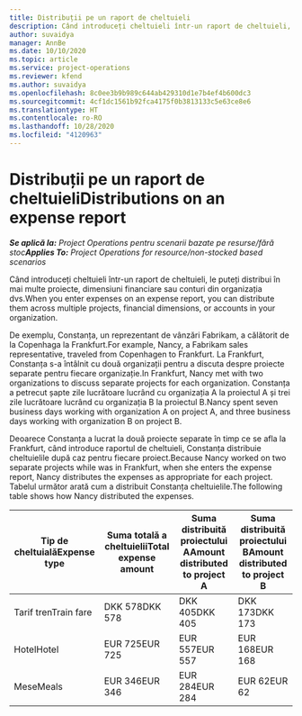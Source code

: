 ```yaml
---
title: Distribuții pe un raport de cheltuieli
description: Când introduceți cheltuieli într-un raport de cheltuieli, le puteți distribui în mai multe proiecte, persoane juridice sau conturi din organizația dvs.
author: suvaidya
manager: AnnBe
ms.date: 10/10/2020
ms.topic: article
ms.service: project-operations
ms.reviewer: kfend
ms.author: suvaidya
ms.openlocfilehash: 8c0ee3b9b989c644ab429310d1e7b4ef4b600dc3
ms.sourcegitcommit: 4cf1dc1561b92fca4175f0b3813133c5e63ce8e6
ms.translationtype: HT
ms.contentlocale: ro-RO
ms.lasthandoff: 10/28/2020
ms.locfileid: "4120963"
---
```

# <a name="distributions-on-an-expense-report"></a><span data-ttu-id="57638-103">Distribuții pe un raport de cheltuieli</span><span class="sxs-lookup"><span data-stu-id="57638-103">Distributions on an expense report</span></span>

<span data-ttu-id="57638-104">_**Se aplică la:** Project Operations pentru scenarii bazate pe resurse/fără stoc_</span><span class="sxs-lookup"><span data-stu-id="57638-104">_**Applies To:** Project Operations for resource/non-stocked based scenarios_</span></span>

<span data-ttu-id="57638-105">Când introduceți cheltuieli într-un raport de cheltuieli, le puteți distribui în mai multe proiecte, dimensiuni financiare sau conturi din organizația dvs.</span><span class="sxs-lookup"><span data-stu-id="57638-105">When you enter expenses on an expense report, you can distribute them across multiple projects, financial dimensions, or accounts in your organization.</span></span>

<span data-ttu-id="57638-106">De exemplu, Constanța, un reprezentant de vânzări Fabrikam, a călătorit de la Copenhaga la Frankfurt.</span><span class="sxs-lookup"><span data-stu-id="57638-106">For example, Nancy, a Fabrikam sales representative, traveled from Copenhagen to Frankfurt.</span></span> <span data-ttu-id="57638-107">La Frankfurt, Constanța s-a întâlnit cu două organizații pentru a discuta despre proiecte separate pentru fiecare organizație.</span><span class="sxs-lookup"><span data-stu-id="57638-107">In Frankfurt, Nancy met with two organizations to discuss separate projects for each organization.</span></span> <span data-ttu-id="57638-108">Constanța a petrecut șapte zile lucrătoare lucrând cu organizația A la proiectul A și trei zile lucrătoare lucrând cu organizația B la proiectul B.</span><span class="sxs-lookup"><span data-stu-id="57638-108">Nancy spent seven business days working with organization A on project A, and three business days working with organization B on project B.</span></span>

<span data-ttu-id="57638-109">Deoarece Constanța a lucrat la două proiecte separate în timp ce se afla la Frankfurt, când introduce raportul de cheltuieli, Constanța distribuie cheltuielile după caz pentru fiecare proiect.</span><span class="sxs-lookup"><span data-stu-id="57638-109">Because Nancy worked on two separate projects while was in Frankfurt, when she enters the expense report, Nancy distributes the expenses as appropriate for each project.</span></span> <span data-ttu-id="57638-110">Tabelul următor arată cum a distribuit Constanța cheltuielile.</span><span class="sxs-lookup"><span data-stu-id="57638-110">The following table shows how Nancy distributed the expenses.</span></span>

| <span data-ttu-id="57638-111">Tip de cheltuială</span><span class="sxs-lookup"><span data-stu-id="57638-111">Expense type</span></span> | <span data-ttu-id="57638-112">Suma totală a cheltuielii</span><span class="sxs-lookup"><span data-stu-id="57638-112">Total expense amount</span></span> | <span data-ttu-id="57638-113">Suma distribuită proiectului A</span><span class="sxs-lookup"><span data-stu-id="57638-113">Amount distributed to project A</span></span> | <span data-ttu-id="57638-114">Suma distribuită proiectului B</span><span class="sxs-lookup"><span data-stu-id="57638-114">Amount distributed to project B</span></span> |
|--------------|----------------------|---------------------------------|---------------------------------|
| <span data-ttu-id="57638-115">Tarif tren</span><span class="sxs-lookup"><span data-stu-id="57638-115">Train fare</span></span>   | <span data-ttu-id="57638-116">DKK 578</span><span class="sxs-lookup"><span data-stu-id="57638-116">DKK 578</span></span>              | <span data-ttu-id="57638-117">DKK 405</span><span class="sxs-lookup"><span data-stu-id="57638-117">DKK 405</span></span>                         | <span data-ttu-id="57638-118">DKK 173</span><span class="sxs-lookup"><span data-stu-id="57638-118">DKK 173</span></span>                         |
| <span data-ttu-id="57638-119">Hotel</span><span class="sxs-lookup"><span data-stu-id="57638-119">Hotel</span></span>        | <span data-ttu-id="57638-120">EUR 725</span><span class="sxs-lookup"><span data-stu-id="57638-120">EUR 725</span></span>              | <span data-ttu-id="57638-121">EUR 557</span><span class="sxs-lookup"><span data-stu-id="57638-121">EUR 557</span></span>                         | <span data-ttu-id="57638-122">EUR 168</span><span class="sxs-lookup"><span data-stu-id="57638-122">EUR 168</span></span>                         |
| <span data-ttu-id="57638-123">Mese</span><span class="sxs-lookup"><span data-stu-id="57638-123">Meals</span></span>        | <span data-ttu-id="57638-124">EUR 346</span><span class="sxs-lookup"><span data-stu-id="57638-124">EUR 346</span></span>              | <span data-ttu-id="57638-125">EUR 284</span><span class="sxs-lookup"><span data-stu-id="57638-125">EUR 284</span></span>                         | <span data-ttu-id="57638-126">EUR 62</span><span class="sxs-lookup"><span data-stu-id="57638-126">EUR 62</span></span>                          |
